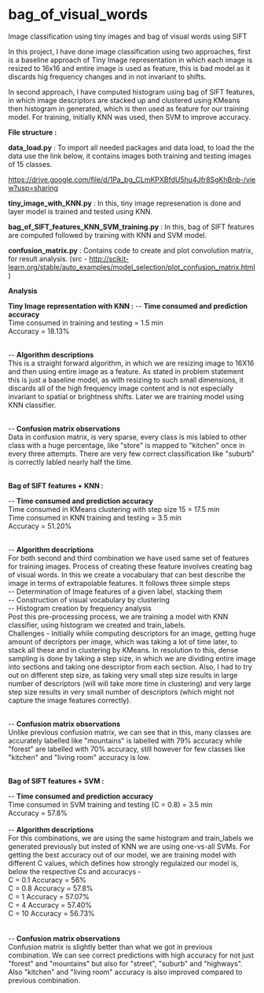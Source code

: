 # bag_of_visual_words
Image classification using tiny images and bag of visual words using SIFT

In this project, I have done image classification using two approaches, first is a baseline approach of Tiny Image representation in which each image is resized to 16x16 and entire image is used as feature, this is bad model as it discards hig frequency changes and in not invariant to shifts.

In second approach, I have computed histogram using bag of SIFT features, in which image descriptors are stacked up and clustered using KMeans then histogram in generated, which is then used as feature for our training model. For training, initially KNN was used, then SVM to improve accuracy. 

**File structure :**

**data_load.py** : To import all needed packages and data load, to load the the data use the link below, it contains images both training and testing images of 15 classes. 

https://drive.google.com/file/d/1Pa_bg_CLmKPXBfdU5hu4Jfr8SgKhBnb-/view?usp=sharing

**tiny_image_with_KNN.py** : In this, tiny image represenation is done and layer model is trained and tested using KNN.

**bag_of_SIFT_features_KNN_SVM_training.py** : In this, bag of SIFT features are computed followed by training with KNN and SVM model.

**confusion_matrix.py** : Contains code to create and plot convolution matrix, for result analysis. (src - http://scikit-learn.org/stable/auto_examples/model_selection/plot_confusion_matrix.html
)



**Analysis** 
 
 **Tiny Image representation with KNN :**
 -- **Time consumed and prediction accuracy** <br>
     Time consumed in training and testing = 1.5 min <br> 
     Accuracy = 18.13% <br><br>
 
 -- **Algorithm descriptions** <br>
     This is a straight forward algorithm, in which we are resizing image to 16X16 and then using entire image as a feature. As stated in problem statement this is just a baseline model, as with resizing to such small dimensions, it discards all of the high frequency image content and is not especially invariant to spatial or brightness shifts. Later we are training model using KNN classifier.<br><br>
     
 -- **Confusion matrix observations**<br>
    Data in confusion matrix, is very sparse, every class is mis labled to other class with a huge percentage, like "store" is mapped to "kitchen" once in every three attempts. There are very few correct classification like "suburb" is correctly labled nearly half the time. <br><br>
 
 **Bag of SIFT features + KNN :** <br>
 
 -- **Time consumed and prediction accuracy**<br>
     Time consumed in KMeans clustering with step size 15 = 17.5 min<br>
     Time consumed in KNN training and testing = 3.5 min<br>
     Accuracy = 51.20%<br><br>
     
 -- **Algorithm descriptions**<br>
    For both second and third combination we have used same set of features for training images. Process of creating these feature involves creating bag of visual words. In this we create a vocabulary that can best describe the image in terms of extrapolable features. It follows three simple steps<br> 
    -- Determination of Image features of a given label, stacking them <br> 
    -- Construction of visual vocabulary by clustering<br>
    -- Histogram creation by frequency analysis <br>
    Post this pre-processing process, we are training a model with KNN classifier, using histogram we created and train_labels. 
    <br>
    Challenges - Initially while computing descriptors for an image, getting huge amount of decriptors per image, which was taking a lot of time later, to stack all these and in clustering by KMeans. In resolution to this, dense sampling is done by taking a step size, in which we are dividing entire image into sections and taking one descriptor from each section. Also, I had to try out on different step size, as taking very small step size results in large number of descriptors (will will take more time in clustering) and very large step size results in very small number of descriptors (which might not capture the image features correctly).<br><br> 
 
 -- **Confusion matrix observations**<br>
     Unlike previous confusion matrix, we can see that in this, many classes are accurately labelled like "mountains" is labelled with 79% accuracy while "forest" are labelled with 70% accuracy, still however for few classes like "kitchen" and "living room" accuracy is low.<br><br>
 
 **Bag of SIFT features + SVM :** <br>
 
 -- **Time consumed and prediction accuracy**<br>
     Time consumed in SVM training and testing (C = 0.8) = 3.5 min<br>
     Accuracy = 57.8%<br><br>
 -- **Algorithm descriptions**<br>
     For this combinations, we are using the same histogram and train_labels we generated previously but insted of KNN we are using one-vs-all SVMs. For getting the best accuracy out of our model, we are training model with different C values, which defines how strongly regulaized our model is, below the respective Cs and accuracys -<br>
     C = 0.1 Accuracy = 56%<br>
     C = 0.8 Accuracy = 57.8%<br>
     C = 1 Accuracy = 57.07%<br>
     C = 4 Accuracy = 57.40%<br>
     C = 10 Accuracy = 56.73%<br>
     <br><br>
 -- **Confusion matrix observations**<br>
     Confusion matrix is slightly better than what we got in previous combination. We can see correct predictions with high accuracy for not just "forest" and "mountains" but also for "street", "suburb" and "highways". Also "kitchen" and "living room" accuracy is also improved compared to previous combination. <br>
